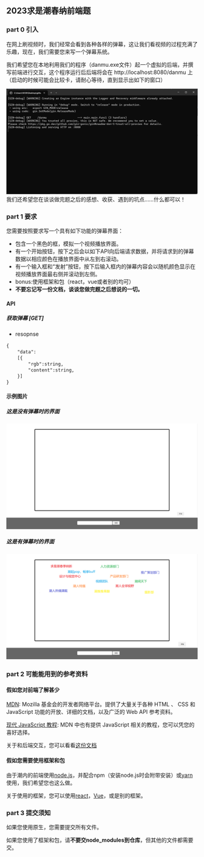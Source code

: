 ## 2023求是潮春纳前端题
### part 0 引入
在网上刷视频时，我们经常会看到各种各样的弹幕，这让我们看视频的过程充满了乐趣，现在，我们需要您来写一个弹幕系统。

我们希望您在本地利用我们的程序（danmu.exe文件）起一个虚拟的后端，并撰写前端进行交互，这个程序运行后后端将会在 http://localhost:8080/danmu 上（启动的时候可能会比较卡，请耐心等待，直到显示出如下的窗口）

![](doc/3.png)
我们还希望您在谈谈做完题之后的感想、收获、遇到的坑点……什么都可以！
### part 1 要求
您需要按照要求写一个具有如下功能的弹幕界面：
+ 包含一个黑色的框，模拟一个视频播放界面。
+ 有一个开始按钮，按下之后会以如下API向后端请求数据，并将请求到的弹幕数据以相应颜色在播放界面中从左到右滚动。
+ 有一个输入框和“发射”按钮，按下后输入框内的弹幕内容会以随机颜色显示在视频播放界面最右侧并滚动到左侧。
+ bonus:使用框架和包（react，vue或者别的均可）
+ **不要忘记写一份文档，谈谈您做完题之后想说的一切。**
#### API
##### 获取弹幕 [GET]
- resopnse
```
{
    "data":
    [{
        "rgb":string,
        "content":string,
    }]
}
```
#### 示例图片
##### 这是没有弹幕时的界面
![](doc/1.png)
##### 这是有弹幕时的界面
![](doc/2.png)
### part 2 可能能用到的参考资料
#### 假如您对前端了解甚少
[MDN](https://developer.mozilla.org/zh-CN/): Mozilla 基金会的开发者网络平台。提供了大量关于各种 HTML 、 CSS 和 JavaScript 功能的开放、详细的文档，以及广泛的 Web API 参考资料。

[现代 JavaScript 教程](https://zh.javascript.info/): MDN 中也有提供 JavaScript 相关的教程，您可以凭您的喜好选择。

关于和后端交互，您可以看看[这份文档](doc/%E4%B8%8E%E5%90%8E%E7%AB%AF%E4%BA%A4%E4%BA%92%E7%9B%B8%E5%85%B3%E6%96%87%E6%A1%A3.md)
#### 假如您需要使用框架和包
由于潮内的前端使用[node.js](https://nodejs.org/en/)，并配合npm（安装node.js时会附带安装）或[yarn](https://www.yarnpkg.cn/)使用，我们希望您也这么做。

关于使用的框架，您可以使用[react](https://zh-hans.reactjs.org/)，[Vue](https://cn.vuejs.org/)，或是别的框架。

### part 3 提交须知
如果您使用原生，您需要提交所有文件。

如果您使用了框架和包，请**不要交node_modules到仓库**，但其他的文件都需要交。

